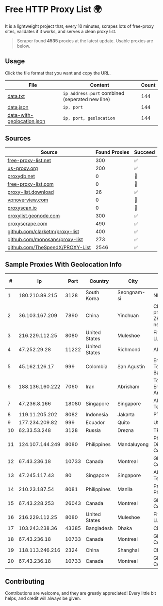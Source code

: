 
# Free HTTP Proxy List 🌍

It is a lightweight project that, every 10 minutes, scrapes lots of free-proxy sites, validates if it works, and serves a clean proxy list.


> Scraper found **4535** proxies at the latest update. Usable proxies are below.

## Usage

Click the file format that you want and copy the URL.


|File|Content|Count|
|----|-------|-----|
|[data.txt](https://raw.githubusercontent.com/themiralay/Proxy-List-World/master/data.txt)|`ip_address:port` combined (seperated new line)|144|
|[data.json](https://raw.githubusercontent.com/themiralay/Proxy-List-World/master/data.json)|`ip, port`|144|
|[data-with-geolocation.json](https://raw.githubusercontent.com/themiralay/Proxy-List-World/master/data-with-geolocation.json)|`ip, port, geolocation`|144|

## Sources

|Source|Found Proxies|Succeed|
|------|-------------|-------|
|[free-proxy-list.net](https://free-proxy-list.net)|300|✅|
|[us-proxy.org](https://www.us-proxy.org)|200|✅|
|[proxydb.net](http://proxydb.net)|0|🚫|
|[free-proxy-list.com](https://free-proxy-list.com/?page=&port=&type%5B%5D=http&type%5B%5D=https&up_time=0&search=Search)|0|🚫|
|[proxy-list.download](https://www.proxy-list.download/HTTP)|26|✅|
|[vpnoverview.com](https://vpnoverview.com/privacy/anonymous-browsing/free-proxy-servers)|0|🚫|
|[proxyscan.io](https://www.proxyscan.io)|0|🚫|
|[proxylist.geonode.com](https://proxylist.geonode.com/api/proxy-list?limit=300&page=1&sort_by=lastChecked&sort_type=desc&protocols=http,https)|300|✅|
|[proxyscrape.com](https://api.proxyscrape.com/v2/?request=displayproxies&protocol=http&timeout=10000&country=all&ssl=all&anonymity=all)|490|✅|
|[github.com/clarketm/proxy-list](https://raw.githubusercontent.com/clarketm/proxy-list/master/proxy-list-raw.txt)|400|✅|
|[github.com/monosans/proxy-list](https://raw.githubusercontent.com/monosans/proxy-list/main/proxies/http.txt)|273|✅|
|[github.com/TheSpeedX/PROXY-List](https://raw.githubusercontent.com/TheSpeedX/PROXY-List/master/http.txt)|2546|✅|


## Sample Proxies With Geolocation Info

|#|Ip|Port|Country|City|Internet Service Provider|
|-|--|----|-------|----|-------------------------|
|1|180.210.89.215|3128|South Korea|Seongnam-si|NHNCLOUD|
|2|36.103.167.209|7890|China|Yinchuan|CHINANET NINGXIA province ZHONGWEI IDC network|
|3|216.229.112.25|8080|United States|Muleshoe|Five Area Systems, LLC|
|4|47.252.29.28|11222|United States|Richmond|Alibaba Cloud LLC|
|5|45.162.126.17|999|Colombia|San Agustín|Enter Telecomunicaciones Banda Ancha SAS|
|6|188.136.160.222|7060|Iran|Abrīsham|Tose'h Fanavari Ertebabat Pasargad Arian Co. PJS|
|7|47.236.8.166|18080|Singapore|Singapore|Alibaba (US) Technology Co., Ltd.|
|8|119.11.205.202|8082|Indonesia|Jakarta|PT. NTT Indonesia|
|9|177.234.209.82|999|Ecuador|Quito|Ufinet Panama S.A.|
|10|62.33.53.248|3128|Russia|Drezna|TRANS-TELECOM|
|11|124.107.144.249|8080|Philippines|Mandaluyong|Philippine Long Distance Telephone Co.|
|12|67.43.236.18|10733|Canada|Montreal|GloboTech Communications|
|13|47.245.117.43|80|Singapore|Singapore|Alibaba (US) Technology Co., Ltd.|
|14|210.23.187.54|8081|Philippines|Manila|Pacific Internet Philippines, Inc.|
|15|67.43.228.253|26043|Canada|Montreal|GloboTech Communications|
|16|216.229.112.25|8080|United States|Muleshoe|Five Area Systems, LLC|
|17|103.243.238.36|43385|Bangladesh|Dhaka|Circle Network|
|18|67.43.236.18|10733|Canada|Montreal|GloboTech Communications|
|19|118.113.246.216|2324|China|Shanghai|Chinanet|
|20|67.43.236.18|10733|Canada|Montreal|GloboTech Communications|



## Contributing

Contributions are welcome, and they are greatly appreciated! Every
little bit helps, and credit will always be given.

